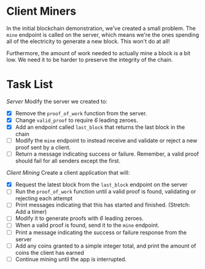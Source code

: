 # Client Miners

In the initial blockchain demonstration, we've created a small problem.  The `mine` endpoint is called on the server, which means we're the ones spending all of the electricity to generate a new block.  This won't do at all!

Furthermore, the amount of work needed to actually mine a block is a bit low.  We need it to be harder to preserve the integrity of the chain.


# Task List

*Server*
Modify the server we created to:
- [x] Remove the `proof_of_work` function from the server.
- [x] Change `valid_proof` to require *6* leading zeroes.
- [x] Add an endpoint called `last_block` that returns the last block in the chain
- [ ] Modify the `mine` endpoint to instead receive and validate or reject a new proof sent by a client.
- [ ] Return a message indicating success or failure.  Remember, a valid proof should fail for all senders except the first.

*Client Mining*
Create a client application that will:
- [x] Request the latest block from the `last_block` endpoint on the server
- [ ] Run the `proof_of_work` function until a valid proof is found, validating or rejecting each attempt
- [ ] Print messages indicating that this has started and finished.  (Stretch: Add a timer)
- [ ] Modify it to generate proofs with *6* leading zeroes.
- [ ] When a valid proof is found, send it to the `mine` endpoint.  
- [ ] Print a message indicating the success or failure response from the server
- [ ] Add any coins granted to a simple integer total, and print the amount of coins the client has earned
- [ ] Continue mining until the app is interrupted.
